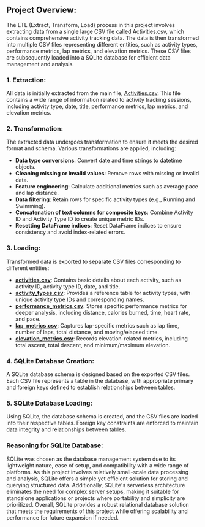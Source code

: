 ## Project Overview:
The ETL (Extract, Transform, Load) process in this project involves extracting data from a single large CSV file called Activities.csv, which contains comprehensive activity tracking data. The data is then transformed into multiple CSV files representing different entities, such as activity types, performance metrics, lap metrics, and elevation metrics. These CSV files are subsequently loaded into a SQLite database for efficient data management and analysis.

### 1. Extraction:
All data is initially extracted from the main file, [Activities.csv](data/raw/Activities.csv). This file contains a wide range of information related to activity tracking sessions, including activity type, date, title, performance metrics, lap metrics, and elevation metrics.

### 2. Transformation:
The extracted data undergoes transformation to ensure it meets the desired format and schema. Various transformations are applied, including:

- **Data type conversions**: Convert date and time strings to datetime objects.
- **Cleaning missing or invalid values**: Remove rows with missing or invalid data.
- **Feature engineering**: Calculate additional metrics such as average pace and lap distance.
- **Data filtering**: Retain rows for specific activity types (e.g., Running and Swimming).
- **Concatenation of text columns for composite keys**: Combine Activity ID and Activity Type ID to create unique metric IDs.
- **Resetting DataFrame indices**: Reset DataFrame indices to ensure consistency and avoid index-related errors.

### 3. Loading:
Transformed data is exported to separate CSV files corresponding to different entities:

- **[activities.csv](data/processed/activities.csv)**: Contains basic details about each activity, such as activity ID, activity type ID, date, and title.
- **[activity_types.csv](data/processed/activity_types.csv)**: Provides a reference table for activity types, with unique activity type IDs and corresponding names.
- **[performance_metrics.csv](data/processed/performance_metrics.csv)**: Stores specific performance metrics for deeper analysis, including distance, calories burned, time, heart rate, and pace.
- **[lap_metrics.csv](data/processed/lap_metrics.csv)**: Captures lap-specific metrics such as lap time, number of laps, total distance, and moving/elapsed time.
- **[elevation_metrics.csv](data/processed/elevation_metrics.csv)**: Records elevation-related metrics, including total ascent, total descent, and minimum/maximum elevation.

### 4. SQLite Database Creation:
A SQLite database schema is designed based on the exported CSV files. Each CSV file represents a table in the database, with appropriate primary and foreign keys defined to establish relationships between tables.

### 5. SQLite Database Loading:
Using SQLite, the database schema is created, and the CSV files are loaded into their respective tables. Foreign key constraints are enforced to maintain data integrity and relationships between tables.

### Reasoning for SQLite Database:
SQLite was chosen as the database management system due to its lightweight nature, ease of setup, and compatibility with a wide range of platforms. As this project involves relatively small-scale data processing and analysis, SQLite offers a simple yet efficient solution for storing and querying structured data. Additionally, SQLite's serverless architecture eliminates the need for complex server setups, making it suitable for standalone applications or projects where portability and simplicity are prioritized. Overall, SQLite provides a robust relational database solution that meets the requirements of this project while offering scalability and performance for future expansion if needed.